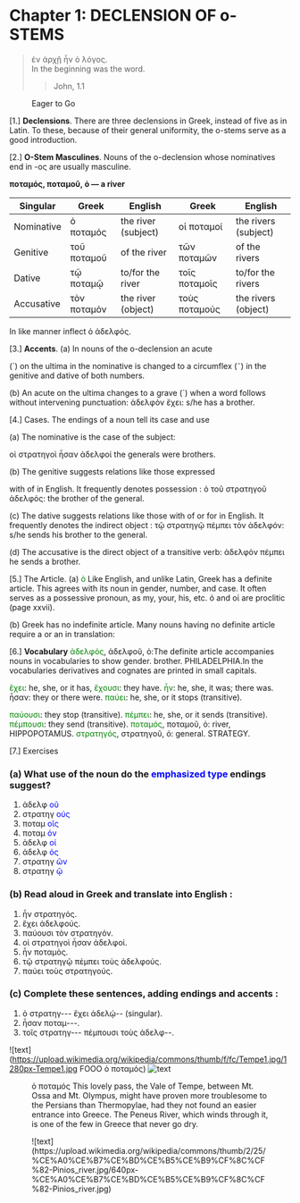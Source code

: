 # Chapter 1: DECLENSION OF ο-STEMS

>  ἐν ἀρχῇ ἦν ὁ λόγος.<br/>
>  In the beginning was the word.<br/>
>> John, 1.1


<figure><head>Eager to Go</head></figure>

[1.] **Declensions**. There are three declensions in Greek,
instead of five as in Latin. To these, because of their general uniformity, the o-stems serve as a good introduction.

[2.] **Ο-Stem Masculines**. Nouns of the ο-declension
whose nominatives end in -ος are usually masculine.

**ποταμός, ποταμοῦ, ὁ — a river**


| Singular | Greek | English | Greek | English | 
| --- | --- | --- | --- | --- 
| Nominative | ὁ ποταμός | the river (subject) | οἱ ποταμοί | the rivers (subject) | 
| Genitive | τοῦ ποταμοῦ | of the river | τῶν ποταμῶν | of the rivers | 
| Dative | τῷ ποταμῷ | to/for the river | τοῖς ποταμοῖς | to/for the rivers | 
| Accusative | τὸν ποταμόν | the river (object) | τοὺς ποταμούς | the rivers (object) | 







In like manner inflect ὁ ἀδελφός.

[3.] **Accents**.
(a) In nouns of the ο-declension an acute

(´) on the ultima in the nominative is changed to a
circumflex (῀) in the genitive and dative of both numbers.





<pb n="2"/>


(b) An acute on the ultima changes to a grave (`)
when a word follows without intervening punctuation:
<foreign xml:id="p3.1">ἀδελφὸν ἔχει</foreign>: <gloss target="p3.1">s/he has a brother.</gloss>



[4.] Cases. The endings of a noun tell its case and use

(a) The nominative is the case of the subject:

<foreign>οἱ στρατηγοὶ ἦσαν ἀδελφοί</foreign> <gloss>the generals were brothers.</gloss>

(b) The genitive suggests relations like those expressed

with of in English. It frequently denotes possession :
<foreign>ὁ τοῦ στρατηγοῦ ἀδελφός:</foreign> <gloss>the brother of the general.</gloss>

(c) The dative suggests relations like those with of or
for in English. It frequently denotes the indirect object :
<foreign>τῷ στρατηγῷ πέμπει τὸν ἀδελφόν:</foreign> <gloss>s/he sends his brother to the general.</gloss>

(d) The accusative is the direct object of a transitive
verb: ἀδελφὸν πέμπει he sends a brother.

[5.] The Article.
(a) <span style="color:green">ὁ</span> Like English, and unlike Latin,
Greek has a definite article. This agrees with its noun
in gender, number, and case. It often serves as a possessive pronoun, as my, your, his, etc. ὁ and οἱ are proclitic
(page xxvii).

(b) Greek has no indefinite article. Many nouns having no definite article require a or an in translation:

[6.] **Vocabulary**
<list type="vocab">
<span style="color:green">ἀδελφός</span>, ἀδελφοῦ, ὁ:<note>The definite article accompanies nouns in vocabularies to show gender.</note> brother.  PHILADELPHIA.<note>In the vocabularies derivatives and cognates are printed in small capitals.</note>

<span style="color:green">ἔχει</span>: he, she, or it has,
<span style="color:green">ἔχουσι</span>: they have.
<span style="color:green">ἦν</span>: he, she, it was;  there was.
<rs n="https://atlas-test.fly.dev/morphology/form/245/" type="lemma">ἦσαν</rs>: they or there were.
<span style="color:green">παύει</span>: he, she, or it stops (transitive).

<span style="color:green">παύουσι</span>: they stop (transitive).
<span style="color:green">πέμπει</span>: he, she, or it sends (transitive).
<span style="color:green">πέμπουσι</span>: they send (transitive).
<span style="color:green">ποταμός</span>, ποταμοῦ, ὁ: river, HIPPOPOTAMUS.
<span style="color:green">στρατηγός</span>, στρατηγοῦ, ὁ: general. STRATEGY.







<pb n="3"/>


[7.] Exercises

### (a) What use of the noun do the <span style="color:blue">emphasized type</span> endings suggest?

1. ἀδελφ <span style="color:blue">οῦ</span>
2. στρατηγ <span style="color:blue">ούς</span>
3. ποταμ <span style="color:blue">οῖς</span>
4. ποταμ <span style="color:blue">όν</span>
5. ἀδελφ <span style="color:blue">οί</span>
6. ἀδελφ <span style="color:blue">ός</span>
7. στρατηγ <span style="color:blue">ῶν</span>
8. στρατηγ <span style="color:blue">ῷ</span>


### (b) Read aloud in Greek and translate into English :





1. ἦν στρατηγός.
2. ἔχει ἀδελφούς.
3. παύουσι τὸν στρατηγόν.
4. οἱ στρατηγοὶ ἦσαν ἀδελφοί. 
5. ἦν ποταμὸς. 
6. τῷ στρατηγῷ πέμπει τοὺς ἀδελφούς.
7. παύει τοὺς στρατηγούς.


### (c) Complete these sentences, adding endings and accents :


1. ὁ στρατηγ--- ἔχει ἀδελῴ-- (singular). 
2. ἦσαν ποταμ---.
3. τοῖς στρατηγ--- πέμπουσι τοὺς ἀδελφ--.



![text](https://upload.wikimedia.org/wikipedia/commons/thumb/f/fc/Tempe1.jpg/1280px-Tempe1.jpg FOOO ὁ ποταμός)
![text](https://upload.wikimedia.org/wikipedia/commons/b/b2/Pineios_river_%28thessaly%29_map.jpg)
<figure><head>ὁ ποταμός</head>
This lovely pass, the Vale of Tempe, between Mt. Ossa and Mt. Olympus,
might have proven more troublesome to the Persians than Thermopylae, had
they not found an easier entrance into Greece. The Peneus River, which
winds through it, is one of the few in Greece that never go dry.</figure>
<figure>![text](https://upload.wikimedia.org/wikipedia/commons/thumb/2/25/%CE%A0%CE%B7%CE%BD%CE%B5%CE%B9%CF%8C%CF%82-Pinios_river.jpg/640px-%CE%A0%CE%B7%CE%BD%CE%B5%CE%B9%CF%8C%CF%82-Pinios_river.jpg)</figure>
<pb n="4"/>




